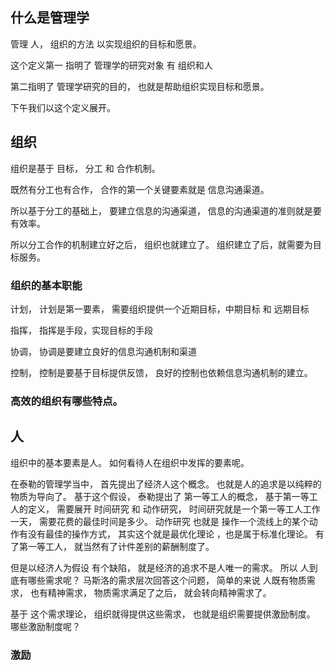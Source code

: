## 什么是管理学

管理 人， 组织的方法 以实现组织的目标和愿景。  

这个定义第一 指明了 管理学的研究对象 有 组织和人

第二指明了 管理学研究的目的， 也就是帮助组织实现目标和愿景。 

下午我们以这个定义展开。

## 组织

组织是基于 目标， 分工 和 合作机制。 

既然有分工也有合作， 合作的第一个关键要素就是 信息沟通渠道。 

所以基于分工的基础上， 要建立信息的沟通渠道， 信息的沟通渠道的准则就是要有效率。

所以分工合作的机制建立好之后， 组织也就建立了。 组织建立了后，就需要为目标服务。 


### 组织的基本职能
计划， 计划是第一要素， 需要组织提供一个近期目标，中期目标 和 远期目标

指挥， 指挥是手段，实现目标的手段

协调， 协调是要建立良好的信息沟通机制和渠道

控制， 控制是要基于目标提供反馈， 良好的控制也依赖信息沟通机制的建立。 


### 高效的组织有哪些特点。 



## 人

组织中的基本要素是人。 如何看待人在组织中发挥的要素呢。

在泰勒的管理学当中， 首先提出了经济人这个概念。 也就是人的追求是以纯粹的物质为导向了。 基于这个假设， 泰勒提出了 第一等工人的概念， 基于第一等工人的定义， 需要展开 时间研究 和 动作研究， 时间研究就是一个第一等工人工作一天， 需要花费的最佳时间是多少。 动作研究 也就是 操作一个流线上的某个动作有没有最佳的操作方式， 其实这个就是最优化理论 ，也是属于标准化理论。 有了第一等工人， 就当然有了计件差别的薪酬制度了。 

但是以经济人为假设 有个缺陷， 就是经济的追求不是人唯一的需求。 所以 人到底有哪些需求呢？ 马斯洛的需求层次回答这个问题， 简单的来说 人既有物质需求， 也有精神需求， 物质需求满足了之后， 就会转向精神需求了。 

基于 这个需求理论， 组织就得提供这些需求， 也就是组织需要提供激励制度。 哪些激励制度呢？ 

### 激励


